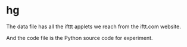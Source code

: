 # hg
The data file has all the ifttt applets we reach from the iftt.com website.

And the code file is the Python source code for experiment.
